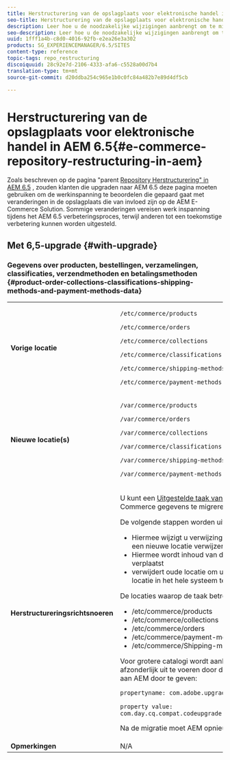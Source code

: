 ```yaml
---
title: Herstructurering van de opslagplaats voor elektronische handel in AEM 6.5
seo-title: Herstructurering van de opslagplaats voor elektronische handel in AEM 6.5
description: Leer hoe u de noodzakelijke wijzigingen aanbrengt om te migreren naar de nieuwe dataopslagstructuur in AEM 6.5 voor e-commerce.
seo-description: Leer hoe u de noodzakelijke wijzigingen aanbrengt om te migreren naar de nieuwe dataopslagstructuur in AEM 6.5 voor e-commerce.
uuid: 1fff1a4b-c8d0-4016-92fb-e2ea26e3a302
products: SG_EXPERIENCEMANAGER/6.5/SITES
content-type: reference
topic-tags: repo_restructuring
discoiquuid: 28c92e7d-2106-4333-afa6-c5528a00d7b4
translation-type: tm+mt
source-git-commit: d20ddba254c965e1b0c0fc84a482b7e89d4df5cb

---
```



# Herstructurering van de opslagplaats voor elektronische handel in AEM 6.5{#e-commerce-repository-restructuring-in-aem}

Zoals beschreven op de pagina &quot;parent [Repository Herstructurering&quot; in AEM 6.5](/help/sites-deploying/repository-restructuring.md) , zouden klanten die upgraden naar AEM 6.5 deze pagina moeten gebruiken om de werkinspanning te beoordelen die gepaard gaat met veranderingen in de opslagplaats die van invloed zijn op de AEM E-Commerce Solution. Sommige veranderingen vereisen werk inspanning tijdens het AEM 6.5 verbeteringsproces, terwijl anderen tot een toekomstige verbetering kunnen worden uitgesteld.

## Met 6,5-upgrade {#with-upgrade}

### Gegevens over producten, bestellingen, verzamelingen, classificaties, verzendmethoden en betalingsmethoden {#product-order-collections-classifications-shipping-methods-and-payment-methods-data}

<table>
 <tbody>
  <tr>
   <td><strong>Vorige locatie</strong></td>
   <td><p><code>/etc/commerce/products</code></p> <p><code>/etc/commerce/orders</code></p> <p><code>/etc/commerce/collections</code></p> <p><code>/etc/commerce/classifications</code></p> <p><code>/etc/commerce/shipping-methods</code></p> <p><code>/etc/commerce/payment-methods</code></p> </td>
  </tr>
  <tr>
   <td><strong>Nieuwe locatie(s)</strong></td>
   <td><p><code>/var/commerce/products</code></p> <p><code>/var/commerce/orders</code></p> <p><code>/var/commerce/collections</code></p> <p><code>/var/commerce/classifications</code></p> <p><code>/var/commerce/shipping-methods</code></p> <p><code>/var/commerce/payment-methods</code></p> </td>
  </tr>
  <tr>
   <td><strong>Herstructureringsrichtsnoeren</strong></td>
   <td><p>U kunt een <a href="/help/sites-deploying/lazy-content-migration.md" target="_blank">Uitgestelde taak van de Migratie</a> gebruiken om e-Commerce gegevens te migreren.</p> <p>De volgende stappen worden uitgevoerd:</p>
    <ul>
     <li>Hiermee wijzigt u verwijzingen naar oude locatie zodat deze naar een nieuwe locatie verwijzen</li>
     <li>Hiermee wordt inhoud van de oude locatie naar de nieuwe locatie verplaatst</li>
     <li>verwijdert oude locatie om uiteindelijk het gebruik van een nieuwe locatie in het hele systeem te activeren</li>
    </ul> <p>De locaties waarop de taak betrekking heeft, zijn:</p>
    <ul>
     <li>/etc/commerce/products</li>
     <li>/etc/commerce/collections<br /> </li>
     <li>/etc/commerce/orders<br /> </li>
     <li>/etc/commerce/payment-methods<br /> </li>
     <li>/etc/commerce/Shipping-methods<br /> </li>
    </ul> <p>Voor grotere catalogi wordt aanbevolen de handelsmigratietaak afzonderlijk uit te voeren door de volgende Java-systeemeigenschap aan AEM door te geven:</p> <p><code>propertyname: com.adobe.upgrade.forcemigration</code></p> <p><code>property value: com.day.cq.compat.codeupgrade.impl.cq64.CQ64CommerceMigrationTask</code></p> <p>Na de migratie moet AEM opnieuw worden opgestart.</p> </td>
  </tr>
  <tr>
   <td><strong>Opmerkingen</strong></td>
   <td>N/A<br /> </td>
  </tr>
 </tbody>
</table>

